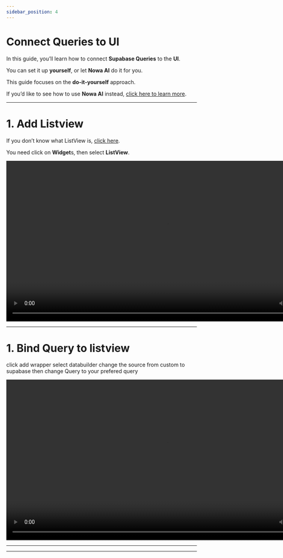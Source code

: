 ```yaml
---
sidebar_position: 4
---
```


# Connect Queries to UI

In this guide, you’ll learn how to connect **Supabase Queries** to the **UI**.

You can set it up **yourself**, or let **Nowa AI** do it for you.

This guide focuses on the **do-it-yourself** approach.

If you’d like to see how to use **Nowa AI** instead, [click here to learn more](./auth.md#%F0%9F%85%B0%EF%B8%8F-ai-does-it-for-you).

---

# 1. Add Listview

If you don’t know what ListView is, [click here](../../ui/widgets/widget-desc/listview).

You need click on **Widget**s, then select **ListView**.

<video controls width="850">
  <source src="\videos\supabase\ui\listview.webm" type="video/mp4" />
  Your browser does not support the video tag.
</video>

---

# 1. Bind Query to listview

click add wrapper
select databuilder
change the source from custom to supabase
then change Query to your prefered query

<video controls width="850">
  <source src="\videos\supabase\ui\databuilder.webm" type="video/mp4" />
  Your browser does not support the video tag.
</video>

---

---